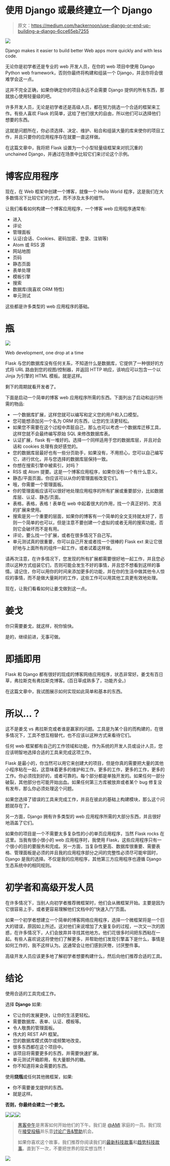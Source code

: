 # 使用 Django 或最终建立一个 Django

> 原文：<https://medium.com/hackernoon/use-django-or-end-up-building-a-django-6cce65eb7255>

![](img/f44a1aabd14036aef9396d78e9212023.png)

Django makes it easier to build better Web apps more quickly and with less code.

无论你是初学者还是专业的 web 开发人员，在你的 web 项目中使用 Django Python web framework，否则你最终将构建和组装一个 Django，并且你将会很难学会这一点。

这并不完全正确，如果你确定你的项目永远不会需要 Django 提供的所有东西，那就放心使用轻量级的吧。

许多开发人员，无论是初学者还是高级人员，都在努力挑选一个合适的框架来工作。有些人喜欢 Flask 的简单，这给了他们很大的自由，所以他们可以选择他们想要的东西。

这就是问题所在，你必须选择、决定、维护、粘合和组装大量的库来使你的项目工作，并且只要你的应用程序存在就要一直这样做。

在这篇文章中，我将把 Flask 设置为一个小型轻量级框架来对抗沉重的 unchained Django，并通过在场景中比较它们来讨论这个示例。

# 博客应用程序

现在，在 Web 框架中创建一个博客，就像一个 Hello World 程序，这是我们在大多数情况下比较它们的方式，而不涉及太多的细节。

让我们看看如何构建一个博客应用程序，一个博客 web 应用程序通常有:

*   进入
*   评论
*   管理面板
*   认证(会话、Cookies、密码加密、登录、注销等)
*   Atom 或 RSS 源
*   网站地图
*   页码
*   静态页面
*   表单处理
*   模板引擎
*   搜索
*   数据库(我喜欢 ORM 特性)
*   单元测试

这些都是许多类型的 web 应用程序的基础。

# 瓶

![](img/5c5a544bf30fc7d087d37e6ad0910eac.png)

Web development, one drop at a time

Flask 与您的数据库没有任何关系，不知道什么是数据库，它提供了一种很好的方式将 URL 路由到您的视图/控制器，并返回 HTTP 响应，该响应可以包含一个以 Jinja 为引擎的 HTML 模板。就是这样。

剩下的周期就看开发者了。

下面是启动一个简单的博客 web 应用程序所需的东西。下面列出了启动和运行所需的物品:

*   一个数据库扩展，这样您就可以编写和定义您的用户和入口模型。
*   您可能想添加另一个名为 ORM 的东西，让您的生活更轻松。
*   如果您不需要在这个过程中弄脏自己，那么也可以考虑一个数据库迁移工具，这样您就不会最终编写原始 SQL 来修改数据库表。
*   认证扩展，flask 有一堆好的。选择一个同样适用于您的数据库层，并且对会话和 cookies 处理有良好感觉的。
*   您的数据库层最好也有一些分页助手，如果没有，不用担心，您可以自己编写它，进行优化，并与您选择的数据库层保持一致。
*   你想在搜索引擎中被索引，对吗？
*   RSS 或 Atom 提要。这是一个博客应用程序，如果你没有一个有什么意义。
*   静态/平面页面。你应该可以从你的管理面板改变它们。
*   哦，你需要一个管理面板。
*   你的管理面板应该可以很好地处理应用程序的所有扩展或重要部分，比如数据库层、认证、静态/页面。
*   表格，表格，表格！表单在 web 中起着很大的作用，找一个真正好的、灵活的扩展来使用。
*   搜索是另一个重要的层面，如果你的博客有一个简单的全文支持就太好了，否则一个简单的也可以，但是注意不要创建一个虚拟的或者无用的搜索功能，否则它会破坏而不是有用。
*   评论，要么找一个扩展，或者在很多情况下自己写。
*   单元测试真的很重要，你可以自己开发或者找一个很棒的 Flask ext 来让它很好地与上面所有的组件一起工作，或者试着这样做。

请再次注意，在许多情况下，您发现的所有扩展都需要很好地一起工作，并且您必须以这种方式组装它们，否则可能会发生不好的事情，并且您不想看到这样的事情。请记住，你可以用你的时间来添加更多的功能，并在你的生活中做其他令人惊叹的事情，而不是做大量耗时的工作，这些工作可以用其他工具更有效地处理。

现在，让我们看看如何让姜戈做到这一点。

# 姜戈

你只需要姜戈，就这样，祝你愉快。

是的，继续前进，无事可做。

# 即插即用

Flask 和 Django 都有很好的现成的博客网络应用程序，状态非常好。姜戈有百日草，弗拉斯克有弗拉斯克博客。(百日草成熟多了，功能齐全。)

在这篇文章中，我试图展示如何实现如此简单和基本的东西。

# 所以…？

这不是姜戈 vs 弗拉斯克或者谁是赢家的问题。工具是为某个目的而构建的，在很多情况下，工具不想互相替代，也不应该以这种方式来看待它们。

任何 web 框架都有自己的工作领域和功能，作为系统的开发人员或设计人员，您应该明智地选择合适的工具来完成这项工作。

Flask 是最小的，你当然可以用它来创建大的项目，但是你真的需要把大量的其他小程序粘在一起，这意味着更多的维护和工作。更多的工作，更多的工作，更多的工作。你必须找到好的，或者可靠的。每个部分都是单独开发的。如果任何一部分破裂，其他部分也可能开始出血。如果任何第三方库被放弃或者某个 bug 修复没有发布，那么你必须处理这个问题。

如果您选择了错误的工具来完成工作，并且在彼此的基础上构建模块，那么这个问题就存在了。

另一方面，Django 拥有许多类型的 web 应用程序所需的大部分东西，并且很好地涵盖了它们。

如果你的项目是一个不需要太多复杂性的小的单页应用程序，当然 Flask rocks 在这里。当我有很小很小的 web 应用程序时，我使用 Flask，这些应用程序只有一个很小的目的要服务和完成。另一方面，当复杂性更高、数据库很重要、需要表格、管理面板是必须的并且我的应用程序部分之间的完整性必须尽可能牢固时，Django 是我的选择。不仅是我的应用程序，其他第三方应用程序也遵循 Django 生态系统中的相同规则。

# 初学者和高级开发人员

在许多情况下，当别人向初学者推荐微框架时，他们会从微框架开始。主要是因为它很容易上手，或者更容易理解他们文档中的“快速入门”页面。

如果一个初学者想建立一个简单的博客网络应用程序，选择一个微框架将是一个巨大的错误，原因如上所述。这对他们来说增加了大量复杂的过程，一次又一次的困惑，在许多情况下，人们会放弃并寻找其他地方。他们花很多时间把东西粘在一起。有些人喜欢说这将使他们了解更多，并帮助他们发现引擎盖下是什么，事情是如何工作的，我不这样认为。这通常会让他们感到厌倦，讨厌整件事。

高级开发人员应该更多地了解初学者想要构建什么，然后向他们推荐合适的工具。

# 结论

使用合适的工具完成工作。

选择 **Django** 如果:

*   它让你的发展更快，让你的生活更轻松。
*   需要数据库、表单、认证、模板等。
*   令人敬畏的管理面板。
*   伟大的 REST API 框架。
*   您的数据库模式偶尔或频繁地改变。
*   很多东西都在这个项目中。
*   该项目将需要更多的东西，并需要快速扩展。
*   单元测试开箱即用，有大量额外的糖。
*   你不知道将来会需要的东西。

使用**烧瓶**或任何其他微框架，如果:

*   你不需要姜戈提供的东西。
*   就是这样。

**否则，你最终会建立一个姜戈。**

[![](img/50ef4044ecd4e250b5d50f368b775d38.png)](http://bit.ly/HackernoonFB)[![](img/979d9a46439d5aebbdcdca574e21dc81.png)](https://goo.gl/k7XYbx)[![](img/2930ba6bd2c12218fdbbf7e02c8746ff.png)](https://goo.gl/4ofytp)

> [黑客中午](http://bit.ly/Hackernoon)是黑客如何开始他们的下午。我们是 [@AMI](http://bit.ly/atAMIatAMI) 家庭的一员。我们现在[接受投稿](http://bit.ly/hackernoonsubmission)并乐意[讨论广告&赞助](mailto:partners@amipublications.com)机会。
> 
> 如果你喜欢这个故事，我们推荐你阅读我们的[最新科技故事](http://bit.ly/hackernoonlatestt)和[趋势科技故事](https://hackernoon.com/trending)。直到下一次，不要把世界的现实想当然！

![](img/be0ca55ba73a573dce11effb2ee80d56.png)